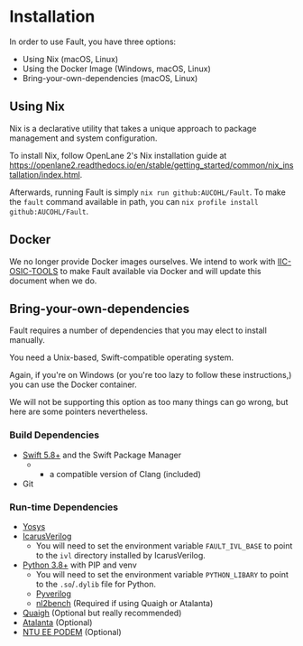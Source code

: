# Installation

In order to use Fault, you have three options:

- Using Nix (macOS, Linux)
- Using the Docker Image (Windows, macOS, Linux)
- Bring-your-own-dependencies (macOS, Linux)

## Using Nix 

Nix is a declarative utility that takes a unique approach to package management
and system configuration.

To install Nix, follow OpenLane 2's Nix installation guide at
https://openlane2.readthedocs.io/en/stable/getting_started/common/nix_installation/index.html.

Afterwards, running Fault is simply `nix run github:AUCOHL/Fault`. To make
the `fault` command available in path, you can
`nix profile install github:AUCOHL/Fault`.

## Docker

We no longer provide Docker images ourselves. We intend to work with
[IIC-OSIC-TOOLS](https://github.com/iic-jku/IIC-OSIC-TOOLS) to make Fault
available via Docker and will update this document when we do.

## Bring-your-own-dependencies

Fault requires a number of dependencies that you may elect to install manually.

You need a Unix-based, Swift-compatible operating system. 

Again, if you're on Windows (or you're too lazy to follow these instructions,)
you can use the Docker container.

We will not be supporting this option as too many things can go wrong, but here
are some pointers nevertheless.

### Build Dependencies

* [Swift 5.8+](https://swift.org) and the Swift Package Manager
  * + a compatible version of Clang (included)
* Git

### Run-time Dependencies

- [Yosys](https://github.com/yosyshq/yosys)
- [IcarusVerilog](https://steveicarus.github.io/iverilog/usage/installation.html)
  - You will need to set the environment variable `FAULT_IVL_BASE` to point to
    the `ivl` directory installed by IcarusVerilog.
- [Python 3.8+](https://www.python.org/downloads/) with PIP and venv
  - You will need to set the environment variable `PYTHON_LIBARY` to point to
    the `.so`/`.dylib` file for Python.
  - [Pyverilog](https://github.com/pyverilog/pyverilog)
  - [nl2bench](https://github.com/donn/nl2bench) (Required if using Quaigh or Atalanta)
- [Quaigh](https://github.com/coloquinte/quaigh) (Optional but really recommended)
- [Atalanta](https://github.com/hsluoyz/atalanta) (Optional)
- [NTU EE PODEM](https://github.com/donn/VLSI-Testing) (Optional)
